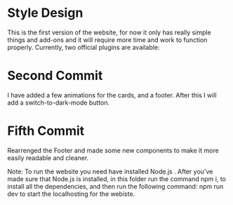 # Style Design
This is the first version of the website, for now it only has really simple things and add-ons and it will require more time and work to function properly.
Currently, two official plugins are available:

# Second Commit
I have added a few animations for the cards, and a footer. After this I will add a switch-to-dark-mode button.

# Fifth Commit
Rearrenged the Footer and made some new components to make it more easily readable and cleaner.

Note: To run the website you need have installed Node.js . After you've made sure that Node.js is installed, in this folder run the command npm i, to install all the dependencies, and then run the following command: npm run dev to start the localhosting for the webiste.
